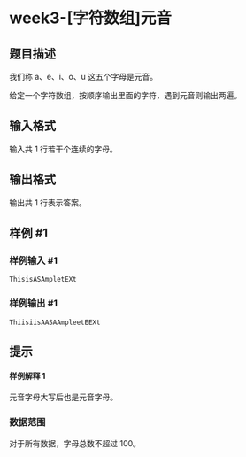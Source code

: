 # week3-[字符数组]元音

## 题目描述

我们称 a、e、i、o、u 这五个字母是元音。

给定一个字符数组，按顺序输出里面的字符，遇到元音则输出两遍。

## 输入格式

输入共 $1$ 行若干个连续的字母。

## 输出格式

输出共 $1$ 行表示答案。

## 样例 #1

### 样例输入 #1

```
ThisisASAmpletEXt
```

### 样例输出 #1

```
ThiisiisAASAAmpleetEEXt
```

## 提示

#### 样例解释 $1$

元音字母大写后也是元音字母。

### 数据范围

对于所有数据，字母总数不超过 $100$。